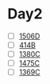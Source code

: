 # Day2

- [ ] [1506D](https://codeforces.com/problemset/problem/1506/D)
- [ ] [414B](https://codeforces.com/problemset/problem/414/B)
- [ ] [1380C](https://codeforces.com/problemset/problem/1380/C)
- [ ] [1475C](https://codeforces.com/problemset/problem/1475/C)
- [ ] [1369C](https://codeforces.com/problemset/problem/1369/C)
